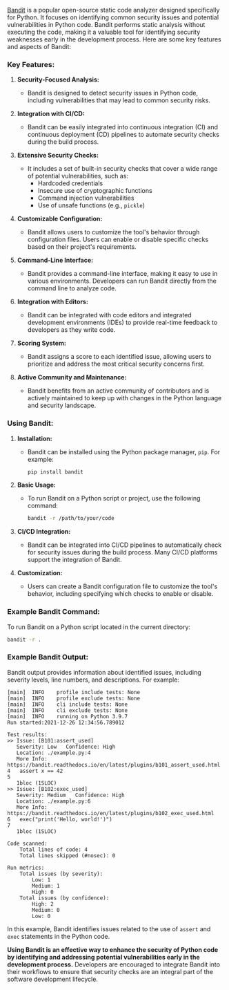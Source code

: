 [Bandit](https://bandit.readthedocs.io/) is a popular open-source static code analyzer designed specifically for Python. It focuses on identifying common security issues and potential vulnerabilities in Python code. Bandit performs static analysis without executing the code, making it a valuable tool for identifying security weaknesses early in the development process. Here are some key features and aspects of Bandit:

### Key Features:

1. **Security-Focused Analysis:**
   - Bandit is designed to detect security issues in Python code, including vulnerabilities that may lead to common security risks.

2. **Integration with CI/CD:**
   - Bandit can be easily integrated into continuous integration (CI) and continuous deployment (CD) pipelines to automate security checks during the build process.

3. **Extensive Security Checks:**
   - It includes a set of built-in security checks that cover a wide range of potential vulnerabilities, such as:
     - Hardcoded credentials
     - Insecure use of cryptographic functions
     - Command injection vulnerabilities
     - Use of unsafe functions (e.g., `pickle`)

4. **Customizable Configuration:**
   - Bandit allows users to customize the tool's behavior through configuration files. Users can enable or disable specific checks based on their project's requirements.

5. **Command-Line Interface:**
   - Bandit provides a command-line interface, making it easy to use in various environments. Developers can run Bandit directly from the command line to analyze code.

6. **Integration with Editors:**
   - Bandit can be integrated with code editors and integrated development environments (IDEs) to provide real-time feedback to developers as they write code.

7. **Scoring System:**
   - Bandit assigns a score to each identified issue, allowing users to prioritize and address the most critical security concerns first.

8. **Active Community and Maintenance:**
   - Bandit benefits from an active community of contributors and is actively maintained to keep up with changes in the Python language and security landscape.

### Using Bandit:

1. **Installation:**
   - Bandit can be installed using the Python package manager, `pip`. For example:
     ```bash
     pip install bandit
     ```

2. **Basic Usage:**
   - To run Bandit on a Python script or project, use the following command:
     ```bash
     bandit -r /path/to/your/code
     ```

3. **CI/CD Integration:**
   - Bandit can be integrated into CI/CD pipelines to automatically check for security issues during the build process. Many CI/CD platforms support the integration of Bandit.

4. **Customization:**
   - Users can create a Bandit configuration file to customize the tool's behavior, including specifying which checks to enable or disable.

### Example Bandit Command:

To run Bandit on a Python script located in the current directory:

```bash
bandit -r .
```

### Example Bandit Output:

Bandit output provides information about identified issues, including severity levels, line numbers, and descriptions. For example:

```
[main]	INFO	profile include tests: None
[main]	INFO	profile exclude tests: None
[main]	INFO	cli include tests: None
[main]	INFO	cli exclude tests: None
[main]	INFO	running on Python 3.9.7
Run started:2021-12-26 12:34:56.789012

Test results:
>> Issue: [B101:assert_used]
   Severity: Low   Confidence: High
   Location: ./example.py:4
   More Info: https://bandit.readthedocs.io/en/latest/plugins/b101_assert_used.html
4	assert x == 42
5
   1bloc (1SLOC)
>> Issue: [B102:exec_used]
   Severity: Medium   Confidence: High
   Location: ./example.py:6
   More Info: https://bandit.readthedocs.io/en/latest/plugins/b102_exec_used.html
6	exec("print('Hello, world!')")
7
   1bloc (1SLOC)

Code scanned:
	Total lines of code: 4
	Total lines skipped (#nosec): 0

Run metrics:
	Total issues (by severity):
		Low: 1
		Medium: 1
		High: 0
	Total issues (by confidence):
		High: 2
		Medium: 0
		Low: 0
```

In this example, Bandit identifies issues related to the use of `assert` and `exec` statements in the Python code.

**Using Bandit is an effective way to enhance the security of Python code by identifying and addressing potential vulnerabilities early in the development process.** Developers are encouraged to integrate Bandit into their workflows to ensure that security checks are an integral part of the software development lifecycle.
